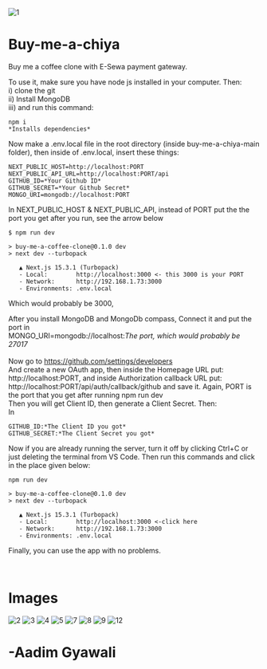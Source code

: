 ![1](https://github.com/user-attachments/assets/c1cbb99e-9d0a-400b-baf2-f82529de5b79)


# Buy-me-a-chiya
Buy me a coffee clone with E-Sewa payment gateway.

To use it, make sure you have node js installed in your computer. Then: <br>
i) clone the git <br>
ii) Install MongoDB<br>
iii) and run this command: <br>
```
npm i
*Installs dependencies*
```
Now make a .env.local file in the root directory (inside buy-me-a-chiya-main folder), then inside of .env.local, insert these things: <br>
```
NEXT_PUBLIC_HOST=http://localhost:PORT
NEXT_PUBLIC_API_URL=http://localhost:PORT/api 
GITHUB_ID=*Your Github ID*
GITHUB_SECRET=*Your Github Secret*
MONGO_URI=mongodb://localhost:PORT
```
In NEXT_PUBLIC_HOST & NEXT_PUBLIC_API, instead of PORT put the the port you get after you run, see the arrow below
```
$ npm run dev

> buy-me-a-coffee-clone@0.1.0 dev
> next dev --turbopack

   ▲ Next.js 15.3.1 (Turbopack)
   - Local:        http://localhost:3000 <- this 3000 is your PORT
   - Network:      http://192.168.1.73:3000
   - Environments: .env.local

```
Which would probably be 3000,

After you install MongoDB and MongoDb compass, Connect it and put the port in <br>
MONGO_URI=mongodb://localhost:*The port, which would probably be 27017*<br>
<br>
Now go to https://github.com/settings/developers<br>
And create a new OAuth app, then inside the Homepage URL put: http://localhost:PORT, and inside Authorization callback URL put: http://localhost:PORT/api/auth/callback/github and save it. Again, PORT is the port that you get after running npm run dev<br>
Then you will get Client ID, then generate a Client Secret. Then: <br>
In
```
GITHUB_ID:*The Client ID you got*
GITHUB_SECRET:*The Client Secret you got*
```

Now if you are already running the server, turn it off by clicking Ctrl+C or just deleting the terminal from VS Code. Then run this commands and click in the place given below:
```
npm run dev

> buy-me-a-coffee-clone@0.1.0 dev
> next dev --turbopack

   ▲ Next.js 15.3.1 (Turbopack)
   - Local:        http://localhost:3000 <-click here
   - Network:      http://192.168.1.73:3000
   - Environments: .env.local
```
Finally, you can use the app with no problems.

<br>
<h1>Images</h1> 

![2](https://github.com/user-attachments/assets/9c48b0bf-9f16-4392-92e7-b14e51403e1f)
![3](https://github.com/user-attachments/assets/b7d4a299-929f-4147-8e50-36b229f3466e)
![4](https://github.com/user-attachments/assets/b2554686-b3ff-48da-b580-69857b98738f)
![5](https://github.com/user-attachments/assets/32724c4f-8603-49ec-b353-3e5c970796d2)
![7](https://github.com/user-attachments/assets/24f0840b-90a5-46b4-ae98-c2931dab5e5c)
![8](https://github.com/user-attachments/assets/ffbc02f1-fd3e-431b-a3d5-98c2e5835ee5)
![9](https://github.com/user-attachments/assets/a8a52de6-25e6-4dd0-acf2-cf779ff612a5)
![12](https://github.com/user-attachments/assets/cb6a75e8-c892-40f5-aeda-38141c40092a)


# -Aadim Gyawali
